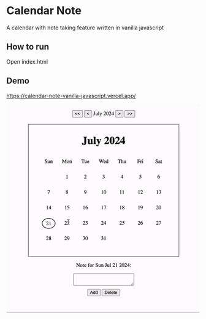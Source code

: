 # Calendar Note

A calendar with note taking feature written in vanilla javascript

## How to run

Open index.html

## Demo
https://calendar-note-vanilla-javascript.vercel.app/
<p align="center">
  <img src="https://github.com/mukhlishga/calendar-note-vanilla-javascript/blob/main/demo.gif" alt="demo" />
</p>
